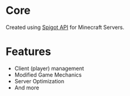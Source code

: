 # Core
Created using <a href="https://spigotmc.org" target="_blank">Spigot API</a> for Minecraft Servers.

# Features
<ul>
<li>Client (player) management</li>
<li>Modified Game Mechanics</li>
<li>Server Optimization</li>
<li>And more</li>
</ul>
